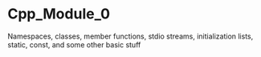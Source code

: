 # Cpp_Module_0
Namespaces, classes, member functions, stdio streams, initialization lists, static, const, and some other basic stuff
